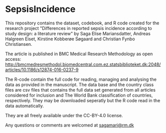# SepsisIncidence

This repository contains the dataset, codebook, and R code created for the research project "Differences in reported sepsis incidence according to study design: a literature review" by Saga Elise Mariansdatter, Andreas Halgreen Eiset, Kirstine Kobberøe Søgaard and Christian Fynbo Christiansen.

The article is published in BMC Medical Research Methodology as open access: http://bmcmedresmethodol.biomedcentral.com.ez.statsbiblioteket.dk:2048/articles/10.1186/s12874-016-0237-9

The R-code contain the full code for reading, managing and analysing the data as provided in the manuscript.
The data base and the country class files are csv files that contains the full data set generated from all articles considered for inclusion and The World Bank classification of countries, respectively. They may be downloaded seperatly but the R code read in the data automatically.

They are all freely available under the CC-BY-4.0 license.

Any questions or comments are welcomed at sagamari@rm.dk
